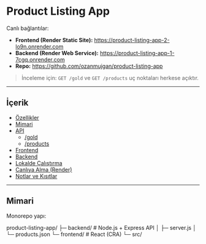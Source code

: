 # Product Listing App

Canlı bağlantılar:

- **Frontend (Render Static Site):** https://product-listing-app-2-lo9n.onrender.com  
- **Backend (Render Web Service):** https://product-listing-app-1-7cgq.onrender.com  
- **Repo:** https://github.com/ozanmujgan/product-listing-app

> İnceleme için: `GET /gold` ve `GET /products` uç noktaları herkese açıktır.

---

## İçerik

- [Özellikler](#özellikler)
- [Mimari](#mimari)
- [API](#api)
  - [/gold](#get-gold)
  - [/products](#get-products)
- [Frontend](#frontend)
- [Backend](#backend)
- [Lokalde Çalıştırma](#lokalde-çalıştırma)
- [Canlıya Alma (Render)](#canlıya-alma-render)
- [Notlar ve Kısıtlar](#notlar-ve-kısıtlar)

---

## Mimari

Monorepo yapı:

product-listing-app/
├─ backend/ # Node.js + Express API
│ ├─ server.js
│ └─ products.json
└─ frontend/ # React (CRA)
└─ src/
